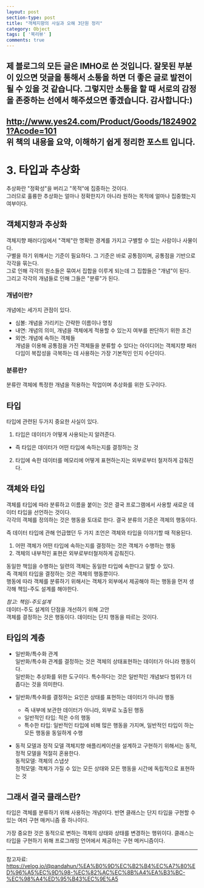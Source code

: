 ```yaml
---
layout: post
section-type: post
title: "객체지향의 사실과 오해 3단원 정리"
category: Object
tags: [ '북리뷰' ]
comments: true
---
```

제 블로그의 모든 글은 IMHO로 쓴 것입니다.
잘못된 부분이 있으면 덧글을 통해서 소통을 하면 더 좋은 글로 발전이 될 수 있을 것 같습니다.
그렇지만 소통을 할 때 서로의 감정을 존중하는 선에서 해주셨으면 좋겠습니다.
감사합니다:)  
---  

http://www.yes24.com/Product/Goods/18249021?Acode=101  
위 책의 내용을 요약, 이해하기 쉽게 정리한 포스트 입니다.  
---  

# 3. 타입과 추상화

추상화란 "정확성"을 버리고 "목적"에 집중하는 것이다.  
그러므로 훌륭한 추상화는 얼마나 정확한지가 아니라 원하는 목적에 얼마나 집중했는지 여부이다.  


## 객체지향과 추상화
객체지향 패러다임에서 "객체"란 명확한 경계를 가지고 구별할 수 있는 사람이나 사물이다.  
구별을 하기 위해서는 기준이 필요하다. 그 기준은 바로 공통점이며, 공통점을 기반으로 각각을 묶는다.  
그로 인해 각각의 원소들은 묶여서 집합을 이루게 되는데 그 집합들은 "개념"이 된다.  
그리고 각각의 개념들로 인해 그들은 "분류"가 된다.  




### 개념이란?
개념에는 세가지 관점이 있다.  
- 심볼: 개념을 가리키는 간략한 이름이나 명칭
- 내연: 개념의 의미, 개념을 객체에게 적용할 수 있는지 여부를 판단하기 위한 조건
- 외연: 개념에 속하는 객체들  
개념을 이용해 공통점을 가진 객체들을 분류할 수 있다는 아이디어는 객체지향 패러다임이 복잡성을 극복하는 데 사용하는 가장 기본적인 인지 수단이다.


### 분류란?
분류란 객체에 특정한 개념을 적용하는 작업이며 추상화를 위한 도구이다.  




## 타입
타입에 관련된 두가지 중요한 사실이 있다.  
1. 타입은 데이터가 어떻게 사용되는지 알려준다.  
  - 즉 타입은 데이터가 어떤 타입에 속하는지를 결정하는 것  
2. 타입에 속한 데이터를 메모리에 어떻게 표현하는지는 외부로부터 철저하게 감춰진다.  




## 객체와 타입
객체를 타입에 따라 분류하고 이름을 붙이는 것은 결국 프로그램에서 사용할 새로운 데이터 타입을 선언하는 것이다.  
각각의 객체를 정의하는 것은 행동을 토대로 한다. 결국 분류의 기준은 객체의 행동이다.  

즉 데이터 타입에 관해 언급했던 두 가지 조언은 객체와 타입을 이야기할 때 적용된다.  
1. 어떤 객체가 어떤 타입에 속하는지를 결정하는 것은 객체가 수행하는 행동
2. 객체의 내부적인 표현은 외부로부터철저하게 감춰진다.

동일한 책임을 수행하는 일련의 객체는 동일한 타입에 속한다고 말할 수 있다.  
즉 객체의 타입을 결정하는 것은 객체의 행동뿐이다.  
행동에 따라 객체를 분류하기 위해서는 객체가 외부에서 제공해야 하는 행동을 먼저 생각해 책임-주도 설계를 해야한다.  

*참고: 책임-주도설계*  
데이터-주도 설계의 단점을 개선하기 위해 고안  
객체를 결정하는 것은 행동이다. 데이터는 단지 행동을 따르는 것이다.  




## 타입의 계층
- 일반화/특수화 관계  
일반화/특수화 관계를 결정하는 것은 객체의 상태표현하는 데이터가 아니라 행동이다.  
일반화는 추상화를 위한 도구이다. 특수하다는 것은 일반적인 개념보다 범위가 더 좁다는 것을 의미한다.  
- 일반화/특수화를 결정하는 요인은 상태를 표현하는 데이터가 아니라 행동
  - 즉 내부에 보관한 데이터가 아니라, 외부로 노출된 행동
  - 일반적인 타입: 적은 수의 행동
  - 특수한 타입: 일반적인 타입에 비해 많은 행동을 가지며, 일반적인 타입이 하는 모든 행동을 동일하게 수행


- 동적 모델과 정적 모델
객체지향 애플리케이션을 설계하고 구현하기 위해서는 동적, 정적 모델을 적절히 혼용한다.  
동적모델: 객체의 스냅샷  
정적모델: 객체가 가질 수 있는 모든 상태와 모든 행동을 시간에 독립적으로 표현하는 것  




## 그래서 결국 클래스란?
타입은 객체를 분류하기 위해 사용하는 개념이다. 반면 클래스는 단지 타입을 구현할 수 있는 여러 구현 매커니즘 중 하나이다.  

가장 중요한 것은 동적으로 변하는 객체의 상태와 상태를 변경하는 행위이다. 클래스는 타입을 구현하기 위해 프로그래밍 언어에서 제공하는 구현 메커니즘이다.   

---  
참고자료:  
https://velog.io/@pandahun/%EA%B0%9D%EC%B2%B4%EC%A7%80%ED%96%A5%EC%9D%98-%EC%82%AC%EC%8B%A4%EA%B3%BC-%EC%98%A4%ED%95%B43%EC%9E%A5  
